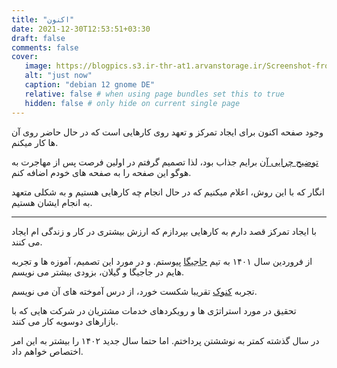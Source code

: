```yaml
---
title: "اکنون"
date: 2021-12-30T12:53:51+03:30
draft: false
comments: false
cover:
   image: https://blogpics.s3.ir-thr-at1.arvanstorage.ir/Screenshot-from-2023-06-28-07-42-05.png
   alt: "just now"
   caption: "debian 12 gnome DE"
   relative: false # when using page bundles set this to true
   hidden: false # only hide on current single page
---
```



وجود صفحه اکنون برای ایجاد تمرکز و تعهد روی کارهایی است که در حال حاضر روی آن ها کار میکنم.

[توضیح چرایی آن](https://nownownow.com/about) برایم جذاب بود، لذا تصمیم گرفتم در اولین فرصت پس از مهاجرت به هوگو این صفحه را به صفحه های خودم اضافه کنم.

انگار که با این روش، اعلام میکنیم که در حال انجام چه کارهایی هستیم و به شکلی متعهد به انجام ایشان هستیم.

---

با ایجاد تمرکز قصد دارم به کارهایی بپردازم که ارزش بیشتری در کار و زندگی ام ایجاد می کنند.

از فروردین سال ۱۴۰۱ به تیم [جاجیگا](jajiga.ir) پیوستم. و در مورد این تصمیم، آموزه ها و تجربه هایم در جاجیگا و گیلان، بزودی بیشتر می نویسم.

تجربه [کنوک](kanook.me) تقریبا شکست خورد، از درس آموخته های آن می نویسم.

تحقیق در مورد استراتژی ها و  رویکردهای خدمات مشتریان در شرکت هایی که با بازارهای دوسویه کار می کنند.

در سال گذشته کمتر به نوششتن پرداختم. اما حتما سال جدید ۱۴۰۲ را بیشتر به این امر اختصاص خواهم داد.

